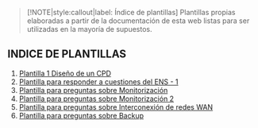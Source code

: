 > [!NOTE|style:callout|label: Índice de plantillas]
> Plantillas propias elaboradas a partir de la documentación de esta web
> listas para ser utilizadas en la mayoría de supuestos.

## INDICE DE PLANTILLAS  <!-- {docsify-ignore} -->

1. [Plantilla 1 Diseño de un CPD](/plantillas/diseno-cpd.md "Plantilla sobre Diseño de un CPD")
2. [Plantilla para responder a cuestiones del ENS - 1](/plantillas/ens-1.md "Plantilla sobre Cuestiones del ENS")
3. [Plantilla para preguntas sobre Monitorización](/plantillas/monitorizacion.md "Plantilla 1 de Monitorización")
4. [Plantilla para preguntas sobre Monitorización 2](/plantillas/monitorizacion2.md "Plantilla 2 de Monitorización")
5. [Plantilla para preguntas sobre Interconexión de redes WAN](/plantillas/interconexion-wan.md "Interconexión de redes WAN")
6. [Plantilla para preguntas sobre Backup](/plantillas/backup.md "Plantilla sobre Backup")